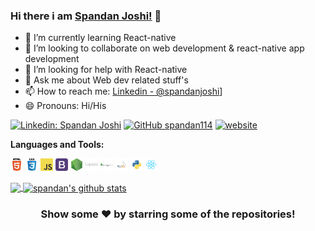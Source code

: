 ### Hi there i am [Spandan Joshi!](https://spandan114.github.io/spandanjoshi-portfolio/) 👋

- 🌱 I’m currently learning React-native
- 👯 I’m looking to collaborate on web development & react-native app development
- 🤔 I’m looking for help with React-native
- 💬 Ask me about Web dev related stuff's
- 📫 How to reach me: [Linkedin - @spandanjoshi](https://www.linkedin.com/in/spandan-joshi-39ba94171/)]
- 😄 Pronouns: Hi/His

[![Linkedin: Spandan Joshi](https://img.shields.io/badge/-spandan-blue?style=flat-square&logo=Linkedin&logoColor=white&link=https://www.linkedin.com/in/spandan-joshi-39ba94171/)](https://www.linkedin.com/in/spandan-joshi-39ba94171/)
[![GitHub spandan114](https://img.shields.io/github/followers/spandan114?label=follow&style=social)](https://github.com/spandan114)
[![website](https://img.shields.io/badge/PortfolioWebsite-spandan-2648ff?style=flat-square&logo=google-chrome)](https://spandan114.github.io/spandanjoshi-portfolio/)

**Languages and Tools:**  

<code><img height="20" src="https://raw.githubusercontent.com/github/explore/80688e429a7d4ef2fca1e82350fe8e3517d3494d/topics/html/html.png"></code>
<code><img height="20" src="https://raw.githubusercontent.com/github/explore/80688e429a7d4ef2fca1e82350fe8e3517d3494d/topics/css/css.png"></code>
<code><img height="20" src="https://raw.githubusercontent.com/github/explore/80688e429a7d4ef2fca1e82350fe8e3517d3494d/topics/javascript/javascript.png"></code>
<code><img height="20" src="https://raw.githubusercontent.com/github/explore/80688e429a7d4ef2fca1e82350fe8e3517d3494d/topics/bootstrap/bootstrap.png"></code>
<code><img height="20" src="https://raw.githubusercontent.com/github/explore/80688e429a7d4ef2fca1e82350fe8e3517d3494d/topics/nodejs/nodejs.png"></code> 
<code><img height="20" src="https://raw.githubusercontent.com/github/explore/80688e429a7d4ef2fca1e82350fe8e3517d3494d/topics/express/express.png"></code>
<code><img height="20" src="https://raw.githubusercontent.com/github/explore/80688e429a7d4ef2fca1e82350fe8e3517d3494d/topics/mongodb/mongodb.png"></code>
<code><img height="20" src="https://raw.githubusercontent.com/github/explore/80688e429a7d4ef2fca1e82350fe8e3517d3494d/topics/mysql/mysql.png"></code>
<code><img height="20" src="https://raw.githubusercontent.com/github/explore/80688e429a7d4ef2fca1e82350fe8e3517d3494d/topics/python/python.png"></code>
<code><img height="20" src="https://raw.githubusercontent.com/github/explore/80688e429a7d4ef2fca1e82350fe8e3517d3494d/topics/react/react.png"></code>   

<a href="https://github.com/spandan114">
  <img align="center" src="https://github-readme-stats.vercel.app/api/top-langs/?username=spandan114&theme=light&hide_langs_below=1" />
</a>
<a href="https://github.com/spandan114">
 <img align="center" src="https://github-readme-stats.vercel.app/api?username=spandan114&show_icons=true&theme=light&line_height=27" alt="spandan's github stats"/>
</a>



<div align="center">
  
### Show some ❤️ by starring some of the repositories!

</div>

